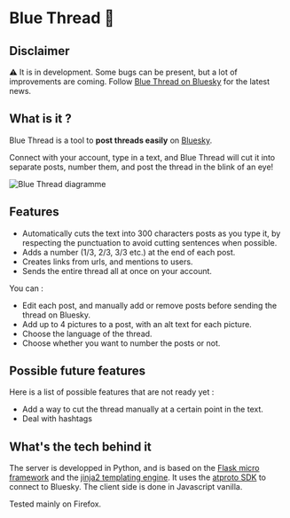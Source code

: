 # Blue Thread 🧵

## Disclaimer

⚠ It is in development. Some bugs can be present, but a lot of improvements are coming. Follow [Blue Thread on Bluesky](http://bsky.app/profile/bluethread.bsky.social) for the latest news.

## What is it ?

Blue Thread is a tool to **post threads easily** on [Bluesky](https://bsky.app/).

Connect with your account, type in a text, and Blue Thread will cut it into separate posts, number them, and post the thread in the blink of an eye!

![Blue Thread diagramme](https://github.com/simonetthomas/Blue_Thread/assets/36693311/d8992581-17d7-4f35-af33-3030d3453dae)


## Features

* Automatically cuts the text into 300 characters posts as you type it, by respecting the punctuation to avoid cutting sentences when possible.
* Adds a number (1/3, 2/3, 3/3 etc.) at the end of each post.
* Creates links from urls, and mentions to users.
* Sends the entire thread all at once on your account.

You can :
* Edit each post, and manually add or remove posts before sending the thread on Bluesky.
* Add up to 4 pictures to a post, with an alt text for each picture.
* Choose the language of the thread.
* Choose whether you want to number the posts or not.

## Possible future features

Here is a list of possible features that are not ready yet :
* Add a way to cut the thread manually at a certain point in the text.
* Deal with hashtags

## What's the tech behind it

The server is developped in Python, and is based on the [Flask micro framework](https://flask.palletsprojects.com/en/2.3.x/) and the [jinja2 templating engine](https://jinja.palletsprojects.com/en/3.1.x/). It uses the [atproto SDK](https://atproto.blue/en/latest/) to connect to Bluesky. The client side is done in Javascript vanilla.

Tested mainly on Firefox.
